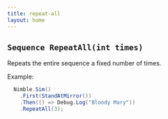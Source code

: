 ```yaml
---
title: repeat-all
layout: home
---
```


## `Sequence RepeatAll(int times)`

Repeats the entire sequence a fixed number of times.

Example:

```csharp
  Nimble.Sim()
    .First(StandAtMirror())
    .Then(() => Debug.Log("Bloody Mary"))
    .RepeatAll(3);
```